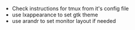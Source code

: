 - Check instructions for tmux from it's config file
- use lxappearance to set gtk theme
- use arandr to set monitor layout if needed